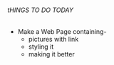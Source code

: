 ###### tHINGS TO DO TODAY
- Make a Web Page containing-
    * pictures with link
    * styling it
    * making it better 